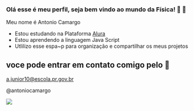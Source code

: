 ### Olá esse é meu perfil, seja bem vindo ao mundo da Física! 💙 👋

Meu nome é Antonio Camargo
- Estou estudando na Plataforma [Alura](https://www.alura.com.br/)
- Estou aprendendo a linguagem Java Script
- Utlilizo esse espa~p para organização e compartilhar os meus projetos
  
## voce pode entrar em contato comigo pelo 📧

a.junior10@escola.pr.gov.br

@antoniocamargo

![](https://media.tenor.com/EibW8F4VJUkAAAAC/joke-jk.gif)
